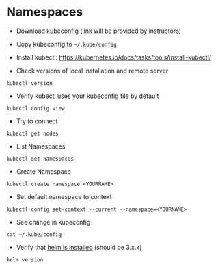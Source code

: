 # Namespaces

* Download kubeconfig (link will be provided by instructors)
* Copy kubeconfig to `~/.kube/config`
* Install kubectl: https://kubernetes.io/docs/tasks/tools/install-kubectl/

* Check versions of local installation and remote server
  
```shell
kubectl version
```

* Verify kubectl uses your kubeconfig file by default

```shell
kubectl config view
```

* Try to connect

```shell
kubectl get nodes
```

* List Namespaces

```shell
kubectl get namespaces
```

* Create Namespace

```shell
kubectl create namespace <YOURNAME>
```

* Set default namespace to context

```shell
kubectl config set-context --current --namespace=<YOURNAME>
```

* See change in kubeconfig

```shell
cat ~/.kube/config
```

* Verify that [helm is installed](https://helm.sh/docs/intro/install/) (should be 3.x.x)

```shell
helm version
```
